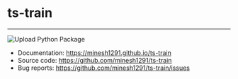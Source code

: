 # ts-train
---

![Upload Python Package](https://github.com/minesh1291/ts-train/workflows/Upload%20Python%20Package/badge.svg)

- Documentation: https://minesh1291.github.io/ts-train
- Source code: https://github.com/minesh1291/ts-train
- Bug reports: https://github.com/minesh1291/ts-train/issues

